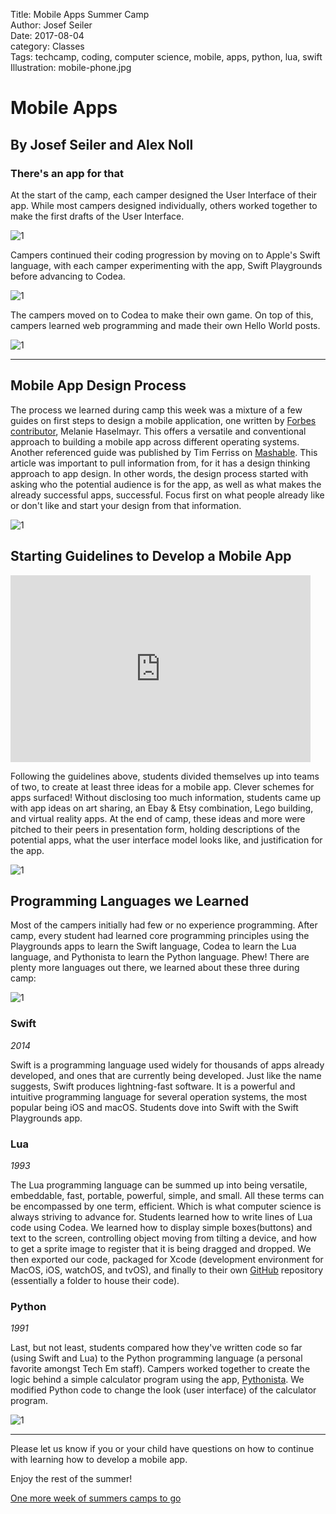 Title: Mobile Apps Summer Camp     
Author: Josef Seiler     
Date: 2017-08-04  
category: Classes   
Tags: techcamp, coding, computer science, mobile, apps, python, lua, swift  
Illustration: mobile-phone.jpg    

# Mobile Apps  

## By Josef Seiler and Alex Noll  

### There's an app for that  

At the start of the camp, each camper designed the User Interface of their app. While most campers designed individually, others worked together to make the first drafts of the User Interface.  

![1](images/mobile_apps/b.jpg)   

Campers continued their coding progression by moving on to Apple's Swift language, with each camper experimenting with the app, Swift Playgrounds before advancing to Codea.  

![1](images/mobile_apps/l.jpg)

The campers moved on to Codea to make their own game. On top of this, campers learned web programming and made their own Hello World posts.  

![1](images/mobile_apps/codea.jpg)

***  

## Mobile App Design Process  

The process we learned during camp this week was a mixture of a few guides on first steps to design a mobile application, one written by [Forbes contributor](https://www.forbes.com/sites/allbusiness/2013/10/30/how-to-build-your-first-mobile-app-in-12-steps-part-1/#1915d6383377), Melanie Haselmayr. This offers a versatile and conventional approach to building a mobile app across different operating systems. Another referenced guide was published by Tim Ferriss on [Mashable](http://mashable.com/2013/07/13/top-selling-app/#dGuCHzh.xZqV). This article was important to pull information from, for it has a design thinking approach to app design. In other words, the design process started with asking who the potential audience is for the app, as well as what makes the already successful apps, successful. Focus first on what people already like or don't like and start your design from that information.  

![1](images/mobile_apps/g.jpg)  

## Starting Guidelines to Develop a Mobile App  

<iframe src="https://docs.google.com/presentation/d/1I9n3wTS86vCd4Gzfb5I_rBkXhCjuKPwpF8pHvC2IF4k/embed?start=false&loop=false&delayms=3000" frameborder="0" width="480" height="299" allowfullscreen="true" mozallowfullscreen="true" webkitallowfullscreen="true"></iframe>  

Following the guidelines above, students divided themselves up into teams of two, to create at least three ideas for a mobile app. Clever schemes for apps surfaced! Without disclosing too much information, students came up with app ideas on art sharing, an Ebay & Etsy combination, Lego building, and virtual reality apps. At the end of camp, these ideas and more were pitched to their peers in presentation form, holding descriptions of the potential apps, what the user interface model looks like, and justification for the app.  

![1](images/mobile_apps/a.jpg)

## Programming Languages we Learned  

Most of the campers initially had few or no experience programming. After camp, every student had learned core programming principles using the Playgrounds apps to learn the Swift language, Codea to learn the Lua language, and Pythonista to learn the Python language. Phew! There are plenty more languages out there, we learned about these three during camp:    

![1](images/mobile_apps/j.jpg)

### Swift  

*2014*    

Swift is a programming language used widely for thousands of apps already developed, and ones that are currently being developed. Just like the name suggests, Swift produces lightning-fast software. It is a powerful and intuitive programming language for several operation systems, the most popular being iOS and macOS. Students dove into Swift with the Swift Playgrounds app.  

### Lua  

*1993*  

The Lua programming language can be summed up into being versatile, embeddable, fast, portable, powerful, simple, and small. All these terms can be encompassed by one term, efficient. Which is what computer science is always striving to advance for. Students learned how to write lines of Lua code using Codea. We learned how to display simple boxes(buttons) and text to the screen, controlling object moving from tilting a device, and how to get a sprite image to register that it is being dragged and dropped. We then exported our code, packaged for Xcode (development environment for MacOS, iOS, watchOS, and tvOS), and finally to their own [GitHub](https://github.com/) repository (essentially a folder to house their code).  

### Python  

*1991*  

Last, but not least, students compared how they've written code so far (using Swift and Lua) to the Python programming language (a personal favorite amongst Tech Em staff). Campers worked together to create the logic behind a simple calculator program using the app, [Pythonista](http://omz-software.com/pythonista/). We modified Python code to change the look (user interface) of the calculator program.  

![1](images/mobile_apps/e.jpg)  

***  

Please let us know if you or your child have questions on how to continue with learning how to develop a mobile app.  

Enjoy the rest of the summer!  

[One more week of summers camps to go](http://register.techemstudios.com/)  
